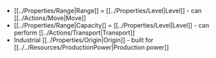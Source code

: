 - [[../Properties/Range|Range]] = [[../Properties/Level|Level]] - can [[../Actions/Move|Move]]
- [[../Properties/Range|Capacity]] = [[../Properties/Level|Level]] - can perform [[../Actions/Transport|Transport]]
- Industrial [[../Properties/Origin|Origin]] - built for [[../../Resources/ProductionPower|Production power]]

